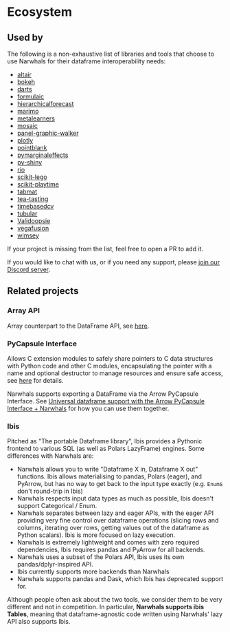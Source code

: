 # Ecosystem

## Used by

The following is a non-exhaustive list of libraries and tools that choose to use Narwhals
for their dataframe interoperability needs:

* [altair](https://github.com/vega/altair/)
* [bokeh](https://github.com/bokeh/bokeh)
* [darts](https://github.com/unit8co/darts)
* [formulaic](https://github.com/matthewwardrop/formulaic)
* [hierarchicalforecast](https://github.com/Nixtla/hierarchicalforecast)
* [marimo](https://github.com/marimo-team/marimo)
* [metalearners](https://github.com/Quantco/metalearners)
* [mosaic](https://github.com/uwdata/mosaic)
* [panel-graphic-walker](https://github.com/panel-extensions/panel-graphic-walker)
* [plotly](https://github.com/plotly/plotly.py)
* [pointblank](https://github.com/posit-dev/pointblank)
* [pymarginaleffects](https://github.com/vincentarelbundock/pymarginaleffects)
* [py-shiny](https://github.com/posit-dev/py-shiny)
* [rio](https://github.com/rio-labs/rio)
* [scikit-lego](https://github.com/koaning/scikit-lego)
* [scikit-playtime](https://github.com/koaning/scikit-playtime)
* [tabmat](https://github.com/Quantco/tabmat)
* [tea-tasting](https://github.com/e10v/tea-tasting)
* [timebasedcv](https://github.com/FBruzzesi/timebasedcv)
* [tubular](https://github.com/lvgig/tubular)
* [Validoopsie](https://github.com/akmalsoliev/Validoopsie)
* [vegafusion](https://github.com/vega/vegafusion)
* [wimsey](https://github.com/benrutter/wimsey)

If your project is missing from the list, feel free to open a PR to add it.

If you would like to chat with us, or if you need any support, please [join our Discord server](https://discord.gg/V3PqtB4VA4).

## Related projects

### Array API

Array counterpart to the DataFrame API, see [here](https://data-apis.org/array-api/2022.12/index.html).

### PyCapsule Interface

Allows C extension modules to safely share pointers to C data structures with Python code
and other C modules, encapsulating the pointer with a name and optional destructor to
manage resources and ensure safe access,
see [here](https://arrow.apache.org/docs/format/CDataInterface/PyCapsuleInterface.html) for details.

Narwhals supports exporting a DataFrame via the Arrow PyCapsule Interface. See
[Universal dataframe support with the Arrow PyCapsule Interface + Narwhals](https://labs.quansight.org/blog/narwhals-pycapsule)
for how you can use them together.

### Ibis

Pitched as "The portable Dataframe library", Ibis provides a Pythonic frontend
to various SQL (as well as Polars LazyFrame) engines. Some differences with Narwhals are:

* Narwhals allows you to write "Dataframe X in, Dataframe X out" functions.
  Ibis allows materialising to pandas, Polars (eager), and PyArrow, but has
  no way to get back to the input type exactly (e.g. `Enum`s don't round-trip in Ibis)
* Narwhals respects input data types as much as possible, Ibis doesn't
  support Categorical / Enum.
* Narwhals separates between lazy and eager APIs, with the eager API
  providing very fine control over dataframe operations (slicing rows and
  columns, iterating over rows, getting values out of the dataframe as
  Python scalars). Ibis is more focused on lazy execution.
* Narwhals is extremely lightweight and comes with zero required dependencies,
  Ibis requires pandas and PyArrow for all backends.
* Narwhals uses a subset of the Polars API, Ibis uses its own
  pandas/dplyr-inspired API.
* Ibis currently supports more backends than Narwhals
* Narwhals supports pandas and Dask, which Ibis has deprecated support for.

Although people often ask about the two tools, we consider them to be
very different and not in competition. In particular,
**Narwhals supports ibis Tables**, meaning that dataframe-agnostic code
written using Narwhals' lazy API also supports Ibis.
